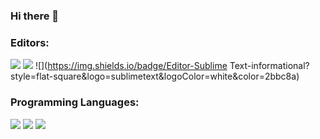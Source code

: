 ### Hi there 👋
### Editors:
![](https://img.shields.io/badge/Editor-VSCode-informational?style=flat-square&logo=vscode&logoColor=white&color=2bbc8a)
![](https://img.shields.io/badge/Editor-IntelliJ-informational?style=flat-square&logo=intellij&logoColor=white&color=2bbc8a)
![](https://img.shields.io/badge/Editor-Sublime Text-informational?style=flat-square&logo=sublimetext&logoColor=white&color=2bbc8a)
### Programming Languages:
![](https://img.shields.io/badge/Code-Java-informational?style=flat-square&logo=java&logoColor=white&color=2bbc8a)
![](https://img.shields.io/badge/Code-JavaScript-informational?style=flat-square&logo=javascript&logoColor=white&color=2bbc8a)
![](https://img.shields.io/badge/Code-Python-informational?style=flat-square&logo=python&logoColor=white&color=2bbc8a)

<!--
**mcamore/mcamore** is a ✨ _special_ ✨ repository because its `README.md` (this file) appears on your GitHub profile.

Here are some ideas to get you started:

- 🔭 I’m currently working on ...
- 🌱 I’m currently learning ...
- 👯 I’m looking to collaborate on ...
- 🤔 I’m looking for help with ...
- 💬 Ask me about ...
- 📫 How to reach me: ...
- 😄 Pronouns: ...
- ⚡ Fun fact: ...
-->
